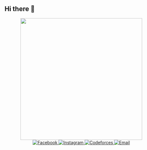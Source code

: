 ## Hi there 👋

<div align="center">
  <img src="https://media.giphy.com/media/v1.Y2lkPTc5MGI3NjExNzM3MjM2OWJiYjM4ZDM4ZWM5ZmM5ZGNiYzM4ZjM5OWM5ZmNhZjFkNyZlcD12MV9pbnRlcm5hbF9naWZzX2dpZklkJmN0PWc/3oKIPc9VZj4ylzjcys/giphy.gif" width="400"/>
</div>

<div align="center">
  <a href="https://www.facebook.com/your.profile" target="_blank">
    <img src="https://img.shields.io/badge/Facebook-1877F2?style=for-the-badge&logo=facebook&logoColor=white" alt="Facebook"/>
  </a>
  <a href="https://www.instagram.com/your.profile" target="_blank">
    <img src="https://img.shields.io/badge/Instagram-E4405F?style=for-the-badge&logo=instagram&logoColor=white" alt="Instagram"/>
  </a>
  <a href="https://codeforces.com/profile/your.handle" target="_blank">
    <img src="https://img.shields.io/badge/Codeforces-445f9d?style=for-the-badge&logo=Codeforces&logoColor=white" alt="Codeforces"/>
  </a>
  <a href="mailto:your.email@example.com">
    <img src="https://img.shields.io/badge/Gmail-D14836?style=for-the-badge&logo=gmail&logoColor=white" alt="Email"/>
  </a>
</div>
